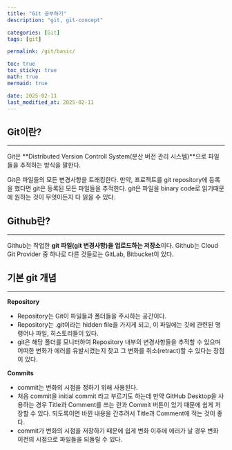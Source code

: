 ```yaml
---
title: "Git 공부하기"
description: "git, git-concept"

categories: [Git]
tags: [git]

permalink: /git/basic/

toc: true
toc_sticky: true
math: true
mermaid: true

date: 2025-02-11
last_modified_at: 2025-02-11
---
```


## Git이란?
---------

Git은 **Distributed Version Controll System(분산 버전 관리 시스템)**으로 파일들을 추적하는 방식을 말한다.

Git은 파일들의 모든 변경사항을 트래킹한다. 만약, 프로젝트를 git repository에 등록을 했다면 git은 등록된 모든 파일들을 추적한다. git은 파일을 binary code로 읽기때문에 원하는 것이 무엇이든지 다 읽을 수 있다.

## Github란?
---------

Github는 작업한 **git 파일(git 변경사항)을 업로드하는 저장소**이다. Github는 Cloud Git Provider 중 하나로 다른 것들로는 GitLab, Bitbucket이 있다.

## 기본 git 개념
---------

**Repository**<br>
- Repository는 Git이 파일들과 폴더들을 주시하는 공간이다.
- Repository는 .git이라는 hidden file을 가지게 되고, 이 파일에는 깃에 관련된 명령어나 파일, 히스토리들이 있다.
- git은 해당 폴더를 모니터하여 Repository 내부의 변경사항들을 추적할 수 있으며 어떠한 변화가 에러를 유발시켰는지 찾고 그 변화를 취소(retract)할 수 있다는 장점이 있다.

**Commits**<br>
- commit는 변화의 시점을 정하기 위해 사용된다.
- 처음 commit을 initial commit 라고 부르기도 하는데 만약 GitHub Desktop을 사용하는 경우 Title과 Comment를 쓰는 란과 Commit 버튼이 있기 때문에 쉽게 저장할 수 있다. 되도록이면 바뀐 내용을 간추려서 Title과 Comment에 적는 것이 좋다.
- commit가 변화의 시점을 저장하기 때문에 쉽게 변화 이후에 에러가 날 경우 변화 이전의 시점으로 파일들을 되돌릴 수 있다.

